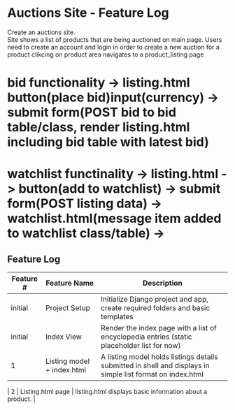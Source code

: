 # Auctions Site - Feature Log

Create an auctions site.  
Site shows a list of products that are being auctioned on main page.
Users need to create an account and login in order to create a new auction for a product
clikcing on product area navigates to a product_listing page

# bid functionality -> listing.html button(place bid)input(currency) -> submit form(POST bid to bid table/class, render listing.html including bid table with latest bid)
# watchlist functinality -> listing.html -> button(add to watchlist) -> submit form(POST listing data) -> watchlist.html(message item added to watchlist class/table) -> 





## Feature Log

| Feature # | Feature Name                 | Description                                                                                                              |
|-----------|------------------------------|--------------------------------------------------------------------------------------------------------------------------|
| initial   | Project Setup                | Initialize Django project and app, create required folders and basic templates                                           |
| initial   | Index View                   | Render the index page with a list of encyclopedia entries (static placeholder list for now)                              |
| 1         | Listing model + index.html   | A listing model holds listings details submitted in shell and displays in simple list format on index.html               |



| 2         | Listing.html page            | listing.html displays basic information about a product.                |

                  